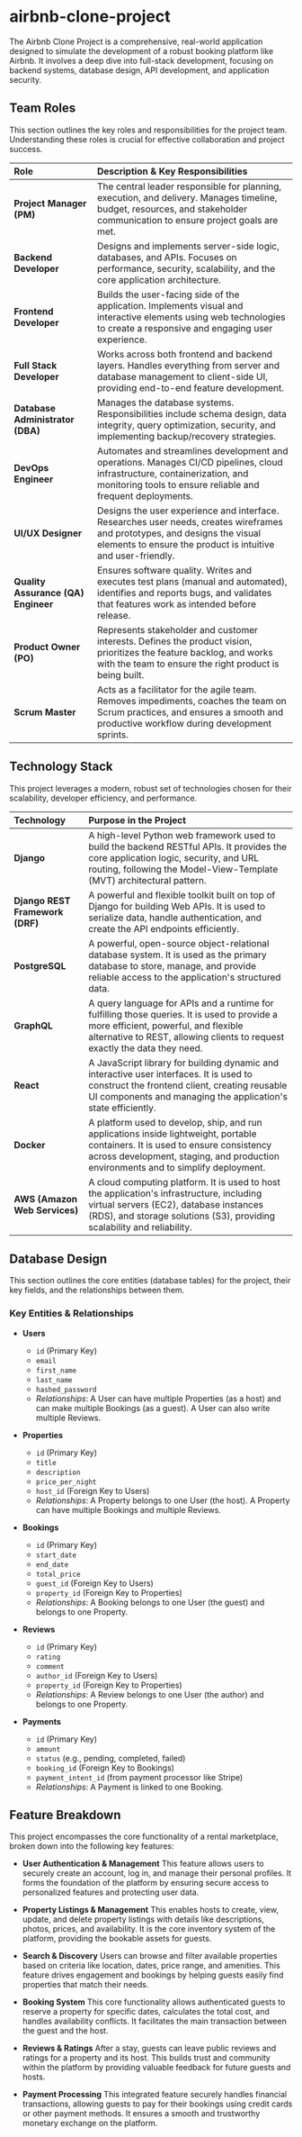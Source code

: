 # airbnb-clone-project
The Airbnb Clone Project is a comprehensive, real-world application designed to simulate the development of a robust booking platform like Airbnb. 
It involves a deep dive into full-stack development, focusing on backend systems, database design, API development, and application security. 

## Team Roles

This section outlines the key roles and responsibilities for the project team. Understanding these roles is crucial for effective collaboration and project success.

| Role | Description & Key Responsibilities |
| :--- | :--- |
| **Project Manager (PM)** | The central leader responsible for planning, execution, and delivery. Manages timeline, budget, resources, and stakeholder communication to ensure project goals are met. |
| **Backend Developer** | Designs and implements server-side logic, databases, and APIs. Focuses on performance, security, scalability, and the core application architecture. |
| **Frontend Developer** | Builds the user-facing side of the application. Implements visual and interactive elements using web technologies to create a responsive and engaging user experience. |
| **Full Stack Developer** | Works across both frontend and backend layers. Handles everything from server and database management to client-side UI, providing end-to-end feature development. |
| **Database Administrator (DBA)** | Manages the database systems. Responsibilities include schema design, data integrity, query optimization, security, and implementing backup/recovery strategies. |
| **DevOps Engineer** | Automates and streamlines development and operations. Manages CI/CD pipelines, cloud infrastructure, containerization, and monitoring tools to ensure reliable and frequent deployments. |
| **UI/UX Designer** | Designs the user experience and interface. Researches user needs, creates wireframes and prototypes, and designs the visual elements to ensure the product is intuitive and user-friendly. |
| **Quality Assurance (QA) Engineer** | Ensures software quality. Writes and executes test plans (manual and automated), identifies and reports bugs, and validates that features work as intended before release. |
| **Product Owner (PO)** | Represents stakeholder and customer interests. Defines the product vision, prioritizes the feature backlog, and works with the team to ensure the right product is being built. |
| **Scrum Master** | Acts as a facilitator for the agile team. Removes impediments, coaches the team on Scrum practices, and ensures a smooth and productive workflow during development sprints. |

## Technology Stack

This project leverages a modern, robust set of technologies chosen for their scalability, developer efficiency, and performance.

| Technology | Purpose in the Project |
| :--- | :--- |
| **Django** | A high-level Python web framework used to build the backend RESTful APIs. It provides the core application logic, security, and URL routing, following the Model-View-Template (MVT) architectural pattern. |
| **Django REST Framework (DRF)** | A powerful and flexible toolkit built on top of Django for building Web APIs. It is used to serialize data, handle authentication, and create the API endpoints efficiently. |
| **PostgreSQL** | A powerful, open-source object-relational database system. It is used as the primary database to store, manage, and provide reliable access to the application's structured data. |
| **GraphQL** | A query language for APIs and a runtime for fulfilling those queries. It is used to provide a more efficient, powerful, and flexible alternative to REST, allowing clients to request exactly the data they need. |
| **React** | A JavaScript library for building dynamic and interactive user interfaces. It is used to construct the frontend client, creating reusable UI components and managing the application's state efficiently. |
| **Docker** | A platform used to develop, ship, and run applications inside lightweight, portable containers. It is used to ensure consistency across development, staging, and production environments and to simplify deployment. |
| **AWS (Amazon Web Services)** | A cloud computing platform. It is used to host the application's infrastructure, including virtual servers (EC2), database instances (RDS), and storage solutions (S3), providing scalability and reliability. |


## Database Design

This section outlines the core entities (database tables) for the project, their key fields, and the relationships between them.

### Key Entities & Relationships

*   **Users**
    *   `id` (Primary Key)
    *   `email`
    *   `first_name`
    *   `last_name`
    *   `hashed_password`
    *   *Relationships*: A User can have multiple Properties (as a host) and can make multiple Bookings (as a guest). A User can also write multiple Reviews.

*   **Properties**
    *   `id` (Primary Key)
    *   `title`
    *   `description`
    *   `price_per_night`
    *   `host_id` (Foreign Key to Users)
    *   *Relationships*: A Property belongs to one User (the host). A Property can have multiple Bookings and multiple Reviews.

*   **Bookings**
    *   `id` (Primary Key)
    *   `start_date`
    *   `end_date`
    *   `total_price`
    *   `guest_id` (Foreign Key to Users)
    *   `property_id` (Foreign Key to Properties)
    *   *Relationships*: A Booking belongs to one User (the guest) and belongs to one Property.

*   **Reviews**
    *   `id` (Primary Key)
    *   `rating`
    *   `comment`
    *   `author_id` (Foreign Key to Users)
    *   `property_id` (Foreign Key to Properties)
    *   *Relationships*: A Review belongs to one User (the author) and belongs to one Property.

*   **Payments**
    *   `id` (Primary Key)
    *   `amount`
    *   `status` (e.g., pending, completed, failed)
    *   `booking_id` (Foreign Key to Bookings)
    *   `payment_intent_id` (from payment processor like Stripe)
    *   *Relationships*: A Payment is linked to one Booking.

## Feature Breakdown

This project encompasses the core functionality of a rental marketplace, broken down into the following key features:

*   **User Authentication & Management**
    This feature allows users to securely create an account, log in, and manage their personal profiles. It forms the foundation of the platform by ensuring secure access to personalized features and protecting user data.

*   **Property Listings & Management**
    This enables hosts to create, view, update, and delete property listings with details like descriptions, photos, prices, and availability. It is the core inventory system of the platform, providing the bookable assets for guests.

*   **Search & Discovery**
    Users can browse and filter available properties based on criteria like location, dates, price range, and amenities. This feature drives engagement and bookings by helping guests easily find properties that match their needs.

*   **Booking System**
    This core functionality allows authenticated guests to reserve a property for specific dates, calculates the total cost, and handles availability conflicts. It facilitates the main transaction between the guest and the host.

*   **Reviews & Ratings**
    After a stay, guests can leave public reviews and ratings for a property and its host. This builds trust and community within the platform by providing valuable feedback for future guests and hosts.

*   **Payment Processing**
    This integrated feature securely handles financial transactions, allowing guests to pay for their bookings using credit cards or other payment methods. It ensures a smooth and trustworthy monetary exchange on the platform.
